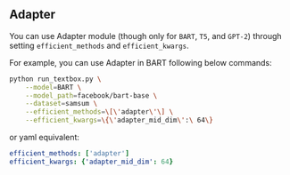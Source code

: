 ## Adapter

You can use Adapter module (though only for `BART`, `T5`, and `GPT-2`) through setting ``efficient_methods`` and ``efficient_kwargs``. 

For example, you can use Adapter in BART following below commands:

```bash
python run_textbox.py \
    --model=BART \
    --model_path=facebook/bart-base \
    --dataset=samsum \
    --efficient_methods=\[\'adapter\'\] \
    --efficient_kwargs=\{\'adapter_mid_dim\':\ 64\}
```
or yaml equivalent:
```yaml
efficient_methods: ['adapter']
efficient_kwargs: {'adapter_mid_dim': 64}
```